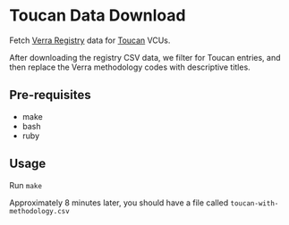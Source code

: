 # Toucan Data Download

Fetch [Verra Registry][verra_registry] data for [Toucan][toucan] VCUs.

After downloading the registry CSV data, we filter for Toucan entries, and then replace the Verra methodology codes with descriptive titles.

## Pre-requisites

- make
- bash
- ruby

## Usage

Run `make`

Approximately 8 minutes later, you should have a file called `toucan-with-methodology.csv`

[verra_registry]: https://registry.verra.org/
[toucan]: https://registry.verra.org/
